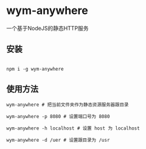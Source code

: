 # wym-anywhere

一个基于NodeJS的静态HTTP服务

## 安装

```

npm i -g wym-anywhere
```

## 使用方法

```
wym-anywhere # 把当前文件夹作为静态资源服务器跟目录

wym-anywhere -p 8080 # 设置端口号为 8080

wym-anywhere -h localhost # 设置 host 为 localhost

wym-anywhere -d /uer # 设置跟目录为 /usr
```
